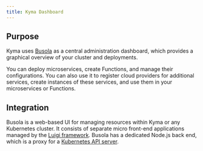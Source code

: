 ```yaml
---
title: Kyma Dashboard
---
```


## Purpose

Kyma uses [Busola](https://github.com/kyma-project/busola) as a central administration dashboard, which provides a graphical overview of your cluster and deployments.

You can deploy microservices, create Functions, and manage their configurations. You can also use it to register cloud providers for additional services, create instances of these services, and use them in your microservices or Functions.

## Integration

Busola is a web-based UI for managing resources within Kyma or any Kubernetes cluster. It consists of separate micro front-end applications managed by the [Luigi framework](https://luigi-project.io/). Busola has a dedicated Node.js back end, which is a proxy for a [Kubernetes API server](https://kubernetes.io/docs/concepts/overview/components/#kube-apiserver).
